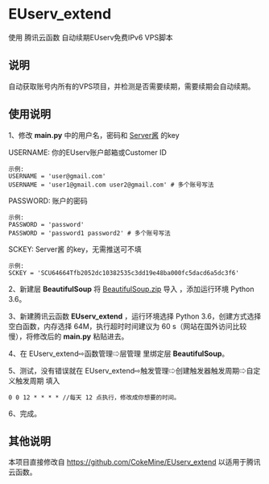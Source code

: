 # EUserv_extend
使用 腾讯云函数 自动续期EUserv免费IPv6 VPS脚本

## 说明

自动获取账号内所有的VPS项目，并检测是否需要续期，需要续期会自动续期。

## 使用说明

1、修改 **main.py** 中的用户名，密码和 [Server酱](https://sc.ftqq.com/?c=code) 的key


USERNAME: 你的EUserv账户邮箱或Customer ID
```
示例: 
USERNAME = 'user@gmail.com'
USERNAME = 'user1@gmail.com user2@gmail.com' # 多个账号写法
```
PASSWORD: 账户的密码
```
示例: 
PASSWORD = 'password'
PASSWORD = 'password1 password2' # 多个账号写法
```
SCKEY: Server酱 的key，无需推送可不填
```
示例: 
SCKEY = 'SCU64664Tfb2052dc10382535c3dd19e48ba000fc5dacd6a5dc3f6'
```

2、新建层 **BeautifulSoup** 将 [BeautifulSoup.zip](https://github.com/o0oo0ooo0/EUserv_extend/releases/download/0.1/BeautifulSoup.zip) 导入 ，添加运行环境 Python 3.6。

3、新建腾讯云函数 **EUserv_extend** ，运行环境选择 Python 3.6，创建方式选择 空白函数，内存选择 64M，执行超时时间建议为 60 s（网站在国外访问比较慢），将修改后的 **main.py** 粘贴进去。

4、在 EUserv_extend⇨函数管理⇨层管理 里绑定层 **BeautifulSoup**。

5、测试，没有错误就在 EUserv_extend⇨触发管理⇨创建触发器触发周期⇨自定义触发周期 填入

```
0 0 12 * * * * //每天 12 点执行，修改成你想要的时间。
```
6、完成。

## 其他说明

本项目直接修改自 https://github.com/CokeMine/EUserv_extend 以适用于腾讯云函数。

